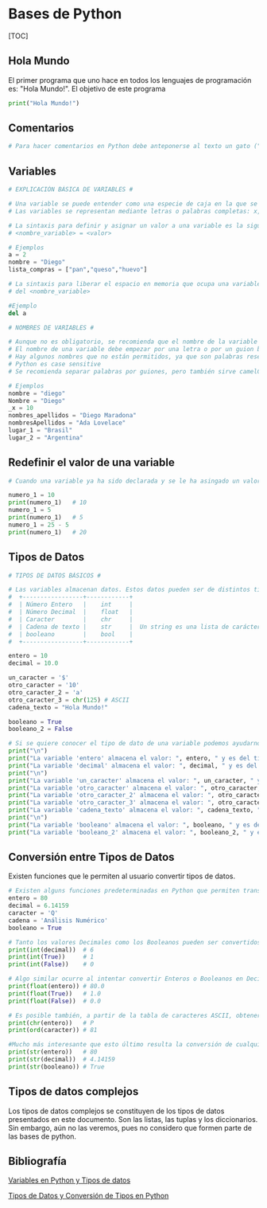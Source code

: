 # Bases de Python

[TOC]

## Hola Mundo

El primer programa que uno hace en todos los lenguajes de programación es: "Hola Mundo!". El objetivo de este programa

```python
print("Hola Mundo!")
```

## Comentarios

```python
# Para hacer comentarios en Python debe anteponerse al texto un gato ("#")
```

## Variables

```python
# EXPLICACIÓN BÁSICA DE VARIABLES #

# Una variable se puede entender como una especie de caja en la que se puede guardar un dato. Esa caja suele corresponder a una posición de memoria en la memoria del ordenador.
# Las variables se representan mediante letras o palabras completas: x, y, nombre, nombres_apellidos, etc.

# La sintaxis para definir y asignar un valor a una variable es la siguiente
# <nombre_variable> = <valor>

# Ejemplos
a = 2
nombre = "Diego"
lista_compras = ["pan","queso","huevo"]

# La sintaxis para liberar el espacio en memoria que ocupa una variable (eliminarla) es:
# del <nombre_variable>

#Ejemplo
del a
```

```python
# NOMBRES DE VARIABLES #

# Aunque no es obligatorio, se recomienda que el nombre de la variable esté relacionado con la información que se almacena en ella, para que sea más fácil entender el programa. Si el programa es trivial o mientras se está escribiendo un programa, esto no parece muy importante, pero si se consulta un programa escrito por otra persona o escrito por uno mismo pero hace tiempo, resultará mucho más fácil entender el programa si los nombres están bien elegidos.
# El nombre de una variable debe empezar por una letra o por un guion bajo (_) y puede seguir con más letras, números o guiones bajos.
# Hay algunos nombres que no están permitidos, ya que son palabras reservadas en python.
# Python es case sensitive
# Se recomienda separar palabras por guiones, pero también sirve camelCase.

# Ejemplos
nombre = "diego"
Nombre = "Diego"
_x = 10
nombres_apellidos = "Diego Maradona"
nombresApellidos = "Ada Lovelace"
lugar_1 = "Brasil"
lugar_2 = "Argentina"
```

## Redefinir el valor de una variable

```python
# Cuando una variable ya ha sido declarada y se le ha asingado un valor, (es decir, ha sido definida), se le puede reasignar un nuevo valor

numero_1 = 10
print(numero_1)   # 10
numero_1 = 5
print(numero_1)   # 5
numero_1 = 25 - 5
print(numero_1)   # 20
```



## Tipos de Datos

```python
# TIPOS DE DATOS BÁSICOS #

# Las variables almacenan datos. Estos datos pueden ser de distintos tipos:
#  +-----------------+------------+
#  | Número Entero   |    int     |
#  | Número Decimal  |    float   |
#  | Caracter        |    chr     |
#  | Cadena de texto |    str     |  Un string es una lista de carácteres
#  | booleano        |    bool    |
#  +-----------------+------------+

entero = 10
decimal = 10.0

un_caracter = '$'
otro_caracter = '10'
otro_caracter_2 = 'a'
otro_caracter_3 = chr(125) # ASCII
cadena_texto = "Hola Mundo!"

booleano = True
booleano_2 = False

# Si se quiere conocer el tipo de dato de una variable podemos ayudarnos de la función type()
print("\n")
print("La variable 'entero' almacena el valor: ", entero, " y es del tipo: ", type(entero))
print("La variable 'decimal' almacena el valor: ", decimal, " y es del tipo: ", type(decimal))
print("\n")
print("La variable 'un_caracter' almacena el valor: ", un_caracter, " y es del tipo: ", type(un_caracter))
print("La variable 'otro_caracter' almacena el valor: ", otro_caracter, " y es del tipo: ", type(otro_caracter))
print("La variable 'otro_caracter_2' almacena el valor: ", otro_caracter_2, " y es del tipo: ", type(otro_caracter_2))
print("La variable 'otro_caracter_3' almacena el valor: ", otro_caracter_3, " y es del tipo: ", type(otro_caracter_3))
print("La variable 'cadena_texto' almacena el valor: ", cadena_texto, " y es del tipo: ", type(cadena_texto))
print("\n")
print("La variable 'booleano' almacena el valor: ", booleano, " y es del tipo: ", type(booleano))
print("La variable 'booleano_2' almacena el valor: ", booleano_2, " y es del tipo: ", type(booleano_2))

```

## Conversión entre Tipos de Datos

Existen funciones que le permiten al usuario convertir tipos de datos.

```python
# Existen alguns funciones predeterminadas en Python que permiten transformar un tipo de dato en otro:
entero = 80
decimal = 6.14159
caracter = 'Q'
cadena = 'Análisis Numérico'
booleano = True

# Tanto los valores Decimales como los Booleanos pueden ser convertidos en Enteros con la función int():
print(int(decimal))  # 6
print(int(True))     # 1
print(int(False))    # 0

# Algo similar ocurre al intentar convertir Enteros o Booleanos en Decimales con la función float():
print(float(entero)) # 80.0
print(float(True))   # 1.0
print(float(False))  # 0.0

# Es posible también, a partir de la tabla de caracteres ASCII, obtener el caracter correspondiente a un entero con chr() o viceversa con ord():
print(chr(entero))   # P
print(ord(caracter)) # 81

#Mucho más interesante que esto último resulta la conversión de cualquiera de los tipos de datos presentados en cadenas de texto, algo de vital importancia a la hora de presentar resultados combinándolos con texto.
print(str(entero))   # 80
print(str(decimal))  # 4.14159
print(str(booleano)) # True
```

## Tipos de datos complejos

Los tipos de datos complejos se constituyen de los tipos de datos presentados en este documento. Son las listas, las tuplas y los diccionarios. Sin embargo, aún no las veremos, pues no considero que formen parte de las bases de python.

## Bibliografía

[Variables en Python y Tipos de datos](https://www.mclibre.org/consultar/python/lecciones/python-variables.html)

[Tipos de Datos y Conversión de Tipos en Python](https://ingsosa.com/tipos-de-datos-en-python/)

